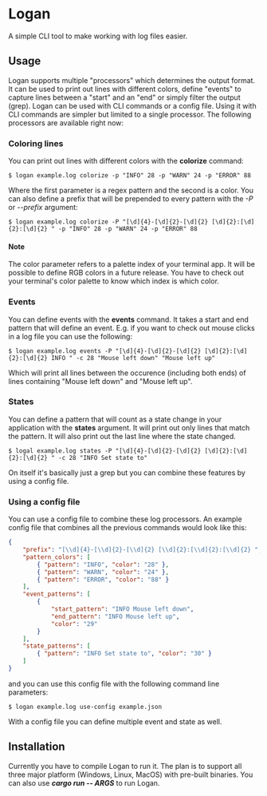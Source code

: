 # Logan

A simple CLI tool to make working with log files easier.

## Usage

Logan supports multiple "processors" which determines the output format. It can be used to print out lines with
different colors, define "events" to capture lines between a "start" and an "end" or simply filter the output (grep).
Logan can be used with CLI commands or a config file. Using it with CLI commands are simpler but limited to a single
processor. The following processors are available right now:

### Coloring lines

You can print out lines with different colors with the __colorize__ command:

```
$ logan example.log colorize -p "INFO" 28 -p "WARN" 24 -p "ERROR" 88
```

Where the first parameter is a regex pattern and the second is a color. You can also define a prefix that will be
prepended to every pattern with the _-P_ or _--prefix_ argument:

```
$ logan example.log colorize -P "[\d]{4}-[\d]{2}-[\d]{2} [\d]{2}:[\d]{2}:[\d]{2} " -p "INFO" 28 -p "WARN" 24 -p "ERROR" 88
```

#### Note

The color parameter refers to a palette index of your terminal app. It will be possible to define RGB colors in a
future release. You have to check out your terminal's color palette to know which index is which color.

### Events

You can define events with the __events__ command. It takes a start and end pattern that will define an event.
E.g. if you want to check out mouse clicks in a log file you can use the following:

```
$ logan example.log events -P "[\d]{4}-[\d]{2}-[\d]{2} [\d]{2}:[\d]{2}:[\d]{2} INFO " -c 28 "Mouse left down" "Mouse left up"
```

Which will print all lines between the occurence (including both ends) of lines containing "Mouse left down" and
"Mouse left up".

### States

You can define a pattern that will count as a state change in your application with the __states__ argument. It will
print out only lines that match the pattern. It will also print out the last line where the state changed.

```
$ logal example.log states -P "[\d]{4}-[\d]{2}-[\d]{2} [\d]{2}:[\d]{2}:[\d]{2} " -c 28 "INFO Set state to"
```

On itself it's basically just a grep but you can combine these features by using a config file.

### Using a config file

You can use a config file to combine these log processors. An example config file that combines all the previous commands
would look like this:

```json
{
    "prefix": "[\\d]{4}-[\\d]{2}-[\\d]{2} [\\d]{2}:[\\d]{2}:[\\d]{2} ",
    "pattern_colors": [
        { "pattern": "INFO", "color": "28" },
        { "pattern": "WARN", "color": "24" },
        { "pattern": "ERROR", "color": "88" }
    ],
    "event_patterns": [
        {
            "start_pattern": "INFO Mouse left down",
            "end_pattern": "INFO Mouse left up",
            "color": "29"
        }
    ],
    "state_patterns": [
        { "pattern": "INFO Set state to", "color": "30" }
    ]
}
```

and you can use this config file with the following command line parameters:

```
$ logan example.log use-config example.json
```

With a config file you can define multiple event and state as well.

## Installation

Currently you have to compile Logan to run it. The plan is to support all three major platform (Windows, Linux, MacOS)
with pre-built binaries. You can also use __*cargo run -- ARGS*__ to run Logan.
